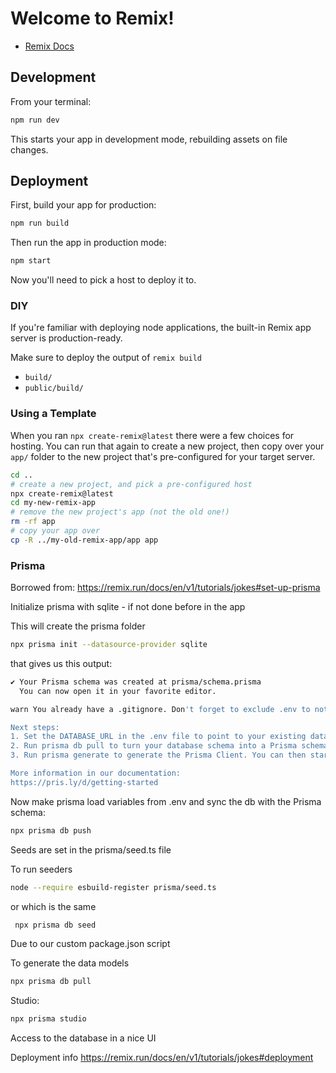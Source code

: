 # Welcome to Remix!

- [Remix Docs](https://remix.run/docs)

## Development

From your terminal:

```sh
npm run dev
```

This starts your app in development mode, rebuilding assets on file changes.

## Deployment

First, build your app for production:

```sh
npm run build
```

Then run the app in production mode:

```sh
npm start
```

Now you'll need to pick a host to deploy it to.

### DIY

If you're familiar with deploying node applications, the built-in Remix app server is production-ready.

Make sure to deploy the output of `remix build`

- `build/`
- `public/build/`

### Using a Template

When you ran `npx create-remix@latest` there were a few choices for hosting. You can run that again to create a new project, then copy over your `app/` folder to the new project that's pre-configured for your target server.

```sh
cd ..
# create a new project, and pick a pre-configured host
npx create-remix@latest
cd my-new-remix-app
# remove the new project's app (not the old one!)
rm -rf app
# copy your app over
cp -R ../my-old-remix-app/app app
```


### Prisma
Borrowed from: https://remix.run/docs/en/v1/tutorials/jokes#set-up-prisma

Initialize prisma with sqlite - if not done before in the app

This will create the prisma folder 

```sh
npx prisma init --datasource-provider sqlite
```

that gives us this output:

```sh
✔ Your Prisma schema was created at prisma/schema.prisma
  You can now open it in your favorite editor.

warn You already have a .gitignore. Don't forget to exclude .env to not commit any secret.

Next steps:
1. Set the DATABASE_URL in the .env file to point to your existing database. If your database has no tables yet, read https://pris.ly/d/getting-started
2. Run prisma db pull to turn your database schema into a Prisma schema.
3. Run prisma generate to generate the Prisma Client. You can then start querying your database.

More information in our documentation:
https://pris.ly/d/getting-started
```

Now make prisma load variables from .env and sync the db with the Prisma schema:

```sh
npx prisma db push
```

Seeds are set in the prisma/seed.ts file

To run seeders

```sh
node --require esbuild-register prisma/seed.ts
```

or which is the same 

```sh
 npx prisma db seed
 ```

Due to our custom package.json script

To generate the data models

```sh
npx prisma db pull
```

Studio: 

```sh
npx prisma studio
```

Access to the database in a nice UI

Deployment info https://remix.run/docs/en/v1/tutorials/jokes#deployment





